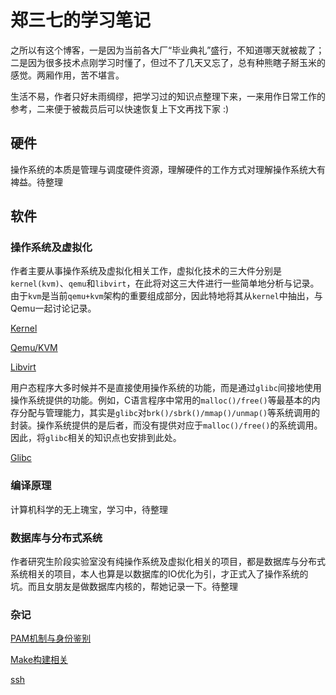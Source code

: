 # 郑三七的学习笔记

之所以有这个博客，一是因为当前各大厂“毕业典礼”盛行，不知道哪天就被裁了；二是因为很多技术点刚学习时懂了，但过不了几天又忘了，总有种熊瞎子掰玉米的感觉。两厢作用，苦不堪言。

生活不易，作者只好未雨绸缪，把学习过的知识点整理下来，一来用作日常工作的参考，二来便于被裁员后可以快速恢复上下文再找下家 :)

## 硬件

操作系统的本质是管理与调度硬件资源，理解硬件的工作方式对理解操作系统大有裨益。待整理

## 软件

### 操作系统及虚拟化

作者主要从事操作系统及虚拟化相关工作，虚拟化技术的三大件分别是`kernel(kvm)`、`qemu`和`libvirt`，在此将对这三大件进行一些简单地分析与记录。由于`kvm`是当前`qemu+kvm`架构的重要组成部分，因此特地将其从`kernel`中抽出，与Qemu一起讨论记录。

[Kernel](software/osvirt/kernel/kernel.md)

[Qemu/KVM](software/osvirt/qemukvm/qemu_kvm.md)

[Libvirt](software/osvirt/libvirt/libvirt.md)

用户态程序大多时候并不是直接使用操作系统的功能，而是通过`glibc`间接地使用操作系统提供的功能。例如，C语言程序中常用的`malloc()/free()`等最基本的内存分配与管理能力，其实是`glibc`对`brk()/sbrk()/mmap()/unmap()`等系统调用的封装。操作系统提供的是后者，而没有提供对应于`malloc()/free()`的系统调用。因此，将`glibc`相关的知识点也安排到此处。

[Glibc](software/osvirt/glibc/glibc.md)

### 编译原理

计算机科学的无上瑰宝，学习中，待整理

### 数据库与分布式系统

作者研究生阶段实验室没有纯操作系统及虚拟化相关的项目，都是数据库与分布式系统相关的项目，本人也算是以数据库的IO优化为引，才正式入了操作系统的坑。而且女朋友是做数据库内核的，帮她记录一下。待整理

### 杂记

[PAM机制与身份鉴别](software/misc/pam_id.md)

[Make构建相关](software/misc/make.md)

[ssh](software/misc/openssh.md)
